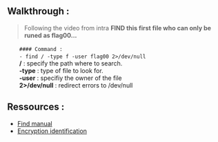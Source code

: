 ## Walkthrough :
> Following the video from intra **FIND this first file who can only be runed as flag00...**

&emsp;&emsp;```#### Command :```  
&emsp;&emsp;```- find / -type f -user flag00 2>/dev/null```  
&emsp;&emsp;**/** : specify the path where to search.  
&emsp;&emsp;**-type** : type of file to look for.  
&emsp;&emsp;**-user** : specifiy the owner of the file  
&emsp;&emsp;**2>/dev/null** : redirect errors to /dev/null  




## Ressources :
- [Find manual](https://man7.org/linux/man-pages/man1/find.1.html)
- [Encryption identification](https://www.dcode.fr/identification-chiffrement)
